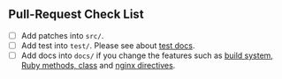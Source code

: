 ## Pull-Request Check List

- [ ] Add patches into `src/`.
- [ ] Add test into `test/`. Please see about [test docs](docs/test).
- [ ] Add docs into `docs/` if you change the features such as [build system](docs/install), [Ruby methods, class](docs/class_and_method) and [nginx directives](directives).
